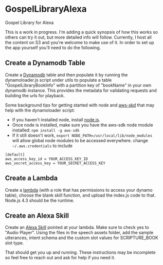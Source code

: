 # GospelLibraryAlexa
Gospel Library for Alexa

This is a work in progress. I'm adding a quick synopsis of how this works so others can try it out, but more detailed info will follow. Currently, I host all the content on S3 and you're welcome to make use of it. In order to set up the app yourself you'll need to do the following.

## Create a Dynamodb Table

Create a [Dynamodb](https://aws.amazon.com/dynamodb/) table and then populate it by running the dynamoloader.js script under utils to populate a table "GospelLibraryBookInfo" with a partition key of "bookName" in your own dynamodb instance. This provides the metadata for validating requests and building the urls for playback.

Some background tips for getting started with node and [aws-skd](https://aws.amazon.com/sdk-for-node-js/) that may help with the dynamoloader script:

- If you haven't installed node, install [node.js](https://nodejs.org/en/download/).
- Once node is installed, make sure you have the aws-sdk node module installed: `npm install -g aws-sdk`
- If it still doesn't work, `export NODE_PATH=/usr/local/lib/node_modules` will allow global node modules to be accessed everywhere.
change `~/.aws.credentials` to include 

```
[default]
aws_access_key_id = YOUR_ACCESS_KEY_ID
aws_secret_access_key = YOUR_SECRET_ACCESS_KEY
```

## Create a Lambda
Create a [lambda](https://aws.amazon.com/lambda/) (with a role that has permissions to access your dynamo table), choose the blank skill function, and upload the index.js code to that. Node.js 4.3 should be the runtime.

## Create an Alexa Skill
Create an [Alexa Skill](https://developer.amazon.com/alexa-skills-kit) pointed at your lambda. Make sure to check yes to "Audio Player". Using the files in the speech assets folder, add the sample utterances, intent schema and the custom slot values for SCRIPTURE_BOOK slot type.

That should get you up and running. These instructions may be incomplete so feel free to reach out and ask for help if you need it.